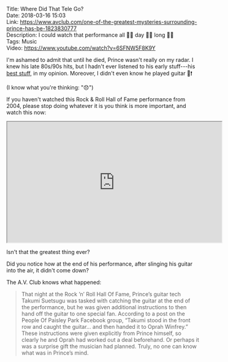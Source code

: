 Title: Where Did That Tele Go?  
Date: 2018-03-16 15:03  
Link: https://www.avclub.com/one-of-the-greatest-mysteries-surrounding-prince-has-be-1823830777  
Description: I could watch that performance all 👏🏼 day 👏🏼 long 👏🏼  
Tags: Music  
Video: https://www.youtube.com/watch?v=6SFNW5F8K9Y  

I'm ashamed to admit that until he died, Prince wasn't really on my radar. I knew his late 80s/90s hits, but I hadn't ever listened to his early stuff---his [best stuff](https://www.youtube.com/watch?v=Rp8WL621uGM "There really aren't many 'deep tracks' I could link to demonstrate my knowledge of his early material, but here's a link to my favorite Prince song"), in my opinion. Moreover, I didn't even know he played guitar 🎸❗

(I know what you're thinking: "😞")

If you haven't watched this Rock & Roll Hall of Fame performance from 2004, please stop doing whatever it is you think is more important, and watch this now:

<iframe class="border" width="560" height="315" src="https://www.youtube-nocookie.com/embed/6SFNW5F8K9Y?start=207" allow="autoplay; encrypted-media" allowfullscreen></iframe>

Isn't that the greatest thing ever?

Did you notice how at the end of his performance, after slinging his guitar into the air, it didn't come down?

The A.V. Club knows what happened:

> That night at the Rock ’n’ Roll Hall Of Fame, Prince’s guitar tech Takumi Suetsugu was tasked with catching the guitar at the end of the performance, but he was given additional instructions to then hand off the guitar to one special fan. According to a post on the People Of Paisley Park Facebook group, “Takumi stood in the front row and caught the guitar… and then handed it to Oprah Winfrey.” These instructions were given explicitly from Prince himself, so clearly he and Oprah had worked out a deal beforehand. Or perhaps it was a surprise gift the musician had planned. Truly, no one can know what was in Prince’s mind.

